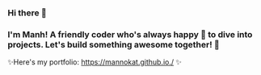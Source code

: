 ### Hi there 👋

### I'm Manh! A friendly coder who's always happy 🥰 to dive into projects. Let's build something awesome together! 🚀

✨Here's my portfolio: https://mannokat.github.io./ ✨

